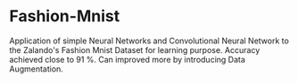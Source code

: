# Fashion-Mnist
Application of simple Neural Networks and Convolutional Neural Network to the Zalando's Fashion Mnist Dataset for learning purpose. Accuracy achieved close to 91 %. Can improved more by introducing Data Augmentation.
